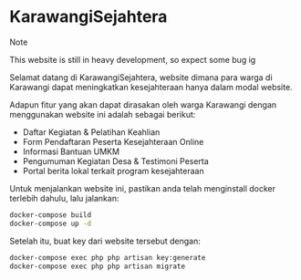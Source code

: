 # KarawangiSejahtera

> [!Note]
> This website is still in heavy development, so expect some bug ig

Selamat datang di KarawangiSejahtera, website dimana para warga di Karawangi dapat meningkatkan kesejahteraan hanya dalam modal website.

Adapun fitur yang akan dapat dirasakan oleh warga Karawangi dengan menggunakan website ini adalah sebagai berikut:
- Daftar Kegiatan & Pelatihan Keahlian
- Form Pendaftaran Peserta Kesejahteraan Online
- Informasi Bantuan UMKM
- Pengumuman Kegiatan Desa & Testimoni Peserta
- Portal berita lokal terkait program kesejahteraan

Untuk menjalankan website ini, pastikan anda telah menginstall docker terlebih dahulu, lalu jalankan:
```sh
docker-compose build
docker-compose up -d
```
Setelah itu, buat key dari website tersebut dengan:
```sh
docker-compose exec php php artisan key:generate
docker-compose exec php php artisan migrate
```
